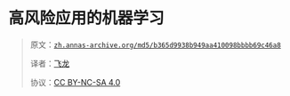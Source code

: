# 高风险应用的机器学习

> 原文：[`zh.annas-archive.org/md5/b365d9938b949aa410098bbbb69c46a8`](https://zh.annas-archive.org/md5/b365d9938b949aa410098bbbb69c46a8)
> 
> 译者：[飞龙](https://github.com/wizardforcel)
> 
> 协议：[CC BY-NC-SA 4.0](http://creativecommons.org/licenses/by-nc-sa/4.0/)